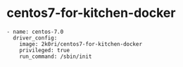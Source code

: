# centos7-for-kitchen-docker

```
- name: centos-7.0
  driver_config:
    image: 2k0ri/centos7-for-kitchen-docker
    privileged: true
    run_command: /sbin/init
```
